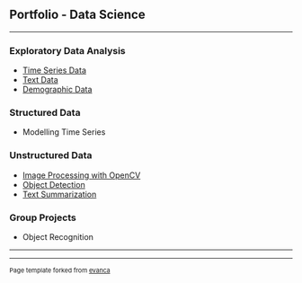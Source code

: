 ## Portfolio - Data Science

---


### Exploratory Data Analysis

- [Time Series Data](https://github.com/pallabee/Time-Series-for-Stock-Price-Prediction)
- [Text Data](https://github.com/pallabee/EDA-for-Text-using-R)
- [Demographic Data](https://github.com/pallabee/Demographic-Data-Analysis)


### Structured Data
- Modelling Time Series 


### Unstructured Data

- [Image Processing with OpenCV](https://github.com/pallabee/human-pose-estimation/blob/main/Task1_2.ipynb)
- [Object Detection](https://github.com/pallabee/human-pose-estimation/blob/main/person_detector.ipynb)
- [Text Summarization](https://github.com/pallabee/Summarize-COVID-19-News)


### Group Projects

- Object Recognition

---




---
<p style="font-size:11px">Page template forked from <a href="https://github.com/evanca/quick-portfolio">evanca</a></p>
<!-- Remove above link if you don't want to attibute -->
